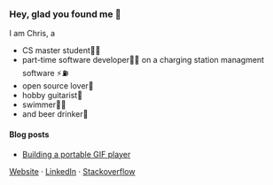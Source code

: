 ### Hey, glad you found me 🙌

I am Chris, a
* CS master student👨‍🎓
* part-time software developer🧑‍💻 on a charging station managment software ⚡️⛽️
* open source lover💚
* hobby guitarist🎸
* swimmer🏊‍♂️
* and beer drinker🍻


#### Blog posts
<!-- BLOG-POST-LIST:START -->
- [Building a portable GIF player](https://wiomoc.de/misc/posts/gif_player.html)
<!-- BLOG-POST-LIST:END -->


[Website](https://wiomoc.de) · [LinkedIn](https://www.linkedin.com/in/christoph-walcher-494854180/) · [Stackoverflow](https://stackoverflow.com/users/5048815/wiomoc)
